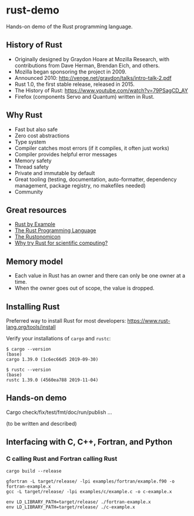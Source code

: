 

# rust-demo

Hands-on demo of the Rust programming language.


## History of Rust

- Originally designed by Graydon Hoare at Mozilla Research, with contributions from Dave Herman, Brendan Eich, and others.
- Mozilla began sponsoring the project in 2009.
- Announced 2010: http://venge.net/graydon/talks/intro-talk-2.pdf
- Rust 1.0, the first stable release, released in 2015.
- The History of Rust: https://www.youtube.com/watch?v=79PSagCD_AY
- Firefox (components Servo and Quantum) written in Rust.


## Why Rust

- Fast but also safe
- Zero cost abstractions
- Type system
- Compiler catches most errors (if it compiles, it often just works)
- Compiler provides helpful error messages
- Memory safety
- Thread safety
- Private and immutable by default
- Great tooling (testing, documentation, auto-formatter, dependency management, package registry, no makefiles needed)
- Community


## Great resources

- [Rust by Example](https://doc.rust-lang.org/rust-by-example/)
- [The Rust Programming Language](https://doc.rust-lang.org/book/)
- [The Rustonomicon](https://doc.rust-lang.org/nomicon/)
- [Why try Rust for scientific computing?](https://erambler.co.uk/blog/why-give-rust-a-try/)


## Memory model

- Each value in Rust has an owner and there can only be one owner at a time.
- When the owner goes out of scope, the value is dropped.


## Installing Rust

Preferred way to install Rust for most developers: https://www.rust-lang.org/tools/install

Verify your installations of `cargo` and `rustc`:
```
$ cargo --version                                                                                                                                      (base)
cargo 1.39.0 (1c6ec66d5 2019-09-30)

$ rustc --version                                                                                                                                      (base)
rustc 1.39.0 (4560ea788 2019-11-04)
```


## Hands-on demo

Cargo check/fix/test/fmt/doc/run/publish ...

(to be written and described)


## Interfacing with C, C++, Fortran, and Python

### C calling Rust and Fortran calling Rust

```
cargo build --release

gfortran -L target/release/ -lpi examples/fortran/example.f90 -o fortran-example.x
gcc -L target/release/ -lpi examples/c/example.c -o c-example.x

env LD_LIBRARY_PATH=target/release/ ./fortran-example.x
env LD_LIBRARY_PATH=target/release/ ./c-example.x
```
